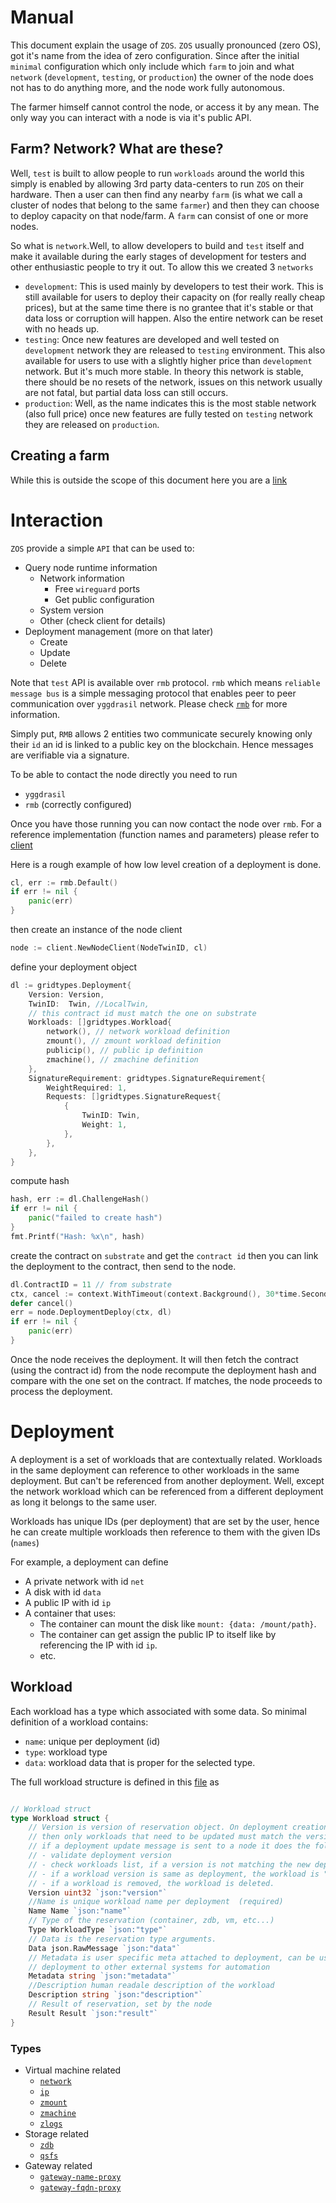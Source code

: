 # Manual
This document explain the usage of `ZOS`. `ZOS` usually pronounced (zero OS), got it's name from the idea of zero configuration. Since after the initial `minimal` configuration which only include which `farm` to join and what `network` (`development`, `testing`, or `production`) the owner of the node does not has to do anything more, and the node work fully autonomous.

The farmer himself cannot control the node, or access it by any mean. The only way you can interact with a node is via it's public API.

## Farm? Network? What are these?
Well, `test` is built to allow people to run `workloads` around the world this simply is enabled by allowing 3rd party data-centers to run `ZOS` on their hardware. Then a user can then find any nearby `farm` (is what we call a cluster of nodes that belong to the same `farmer`) and then they can choose to deploy capacity on that node/farm. A `farm` can consist of one or more nodes.

So what is `network`.Well, to allow developers to build and `test` itself and make it available during the early stages of development for testers and other enthusiastic people to try it out. To allow this we created 3 `networks`
- `development`: This is used mainly by developers to test their work. This is still available for users to deploy their capacity on (for really really cheap prices), but at the same time there is no grantee that it's stable or that data loss or corruption will happen. Also the entire network can be reset with no heads up.
- `testing`: Once new features are developed and well tested on `development` network they are released to `testing` environment. This also available for users to use with a slightly higher price than `development` network. But it's much more stable. In theory this network is stable, there should be no resets of the network, issues on this network usually are not fatal, but partial data loss can still occurs.
- `production`: Well, as the name indicates this is the most stable network (also full price) once new features are fully tested on `testing` network they are released on `production`.

## Creating a farm
While this is outside the scope of this document here you are a [link](https://library.threefold.me/info/manual/#/manual__create_farm)

# Interaction
`ZOS` provide a simple `API` that can be used to:
- Query node runtime information
  - Network information
    - Free `wireguard` ports
    - Get public configuration
  - System version
  - Other (check client for details)
- Deployment management (more on that later)
  - Create
  - Update
  - Delete

Note that `test` API is available over `rmb` protocol. `rmb` which means `reliable message bus` is a simple messaging protocol that enables peer to peer communication over `yggdrasil` network. Please check [`rmb`](https://github.com/threefoldtech/rmb) for more information.

Simply put, `RMB` allows 2 entities two communicate securely knowing only their `id` an id is linked to a public key on the blockchain. Hence messages are verifiable via a signature.

To be able to contact the node directly you need to run
- `yggdrasil`
- `rmb` (correctly configured)

Once you have those running you can now contact the node over `rmb`. For a reference implementation (function names and parameters) please refer to [client](../../client/)

Here is a rough example of how low level creation of a deployment is done.

```go
cl, err := rmb.Default()
if err != nil {
	panic(err)
}
```
then create an instance of the node client
```go
node := client.NewNodeClient(NodeTwinID, cl)
```
define your deployment object
```go
dl := gridtypes.Deployment{
	Version: Version,
	TwinID:  Twin, //LocalTwin,
	// this contract id must match the one on substrate
	Workloads: []gridtypes.Workload{
		network(), // network workload definition
		zmount(), // zmount workload definition
		publicip(), // public ip definition
		zmachine(), // zmachine definition
	},
	SignatureRequirement: gridtypes.SignatureRequirement{
		WeightRequired: 1,
		Requests: []gridtypes.SignatureRequest{
			{
				TwinID: Twin,
				Weight: 1,
			},
		},
	},
}
```
compute hash
```go
hash, err := dl.ChallengeHash()
if err != nil {
	panic("failed to create hash")
}
fmt.Printf("Hash: %x\n", hash)
```
create the contract on `substrate` and get the `contract id` then you can link the deployment to the contract, then send to the node.

```go
dl.ContractID = 11 // from substrate
ctx, cancel := context.WithTimeout(context.Background(), 30*time.Second)
defer cancel()
err = node.DeploymentDeploy(ctx, dl)
if err != nil {
	panic(err)
}
```

Once the node receives the deployment. It will then fetch the contract (using the contract id) from the node recompute the deployment hash and compare with the one set on the contract. If matches, the node proceeds to process the deployment.

# Deployment
A deployment is a set of workloads that are contextually related. Workloads in the same deployment can reference to other workloads in the same deployment. But can't be referenced from another deployment. Well, except the network workload which can be referenced from a different deployment as long it belongs to the same user.

Workloads has unique IDs (per deployment) that are set by the user, hence he can create multiple workloads then reference to them with the given IDs (`names`)

For example, a deployment can define
- A private network with id `net`
- A disk with id `data`
- A public IP with id `ip`
- A container that uses:
  - The container can mount the disk like `mount: {data: /mount/path}`.
  - The container can get assign the public IP to itself like by referencing the IP with id `ip`.
  - etc.

## Workload
Each workload has a type which associated with some data. So minimal definition of a workload contains:
- `name`: unique per deployment (id)
- `type`: workload type
- `data`: workload data that is proper for the selected type.

The full workload structure is defined in this [file](../../pkg/gridtypes/workload.go) as
```go

// Workload struct
type Workload struct {
	// Version is version of reservation object. On deployment creation, version must be 0
	// then only workloads that need to be updated must match the version of the deployment object.
	// if a deployment update message is sent to a node it does the following:
	// - validate deployment version
	// - check workloads list, if a version is not matching the new deployment version, the workload is untouched
	// - if a workload version is same as deployment, the workload is "updated"
	// - if a workload is removed, the workload is deleted.
	Version uint32 `json:"version"`
	//Name is unique workload name per deployment  (required)
	Name Name `json:"name"`
	// Type of the reservation (container, zdb, vm, etc...)
	Type WorkloadType `json:"type"`
	// Data is the reservation type arguments.
	Data json.RawMessage `json:"data"`
	// Metadata is user specific meta attached to deployment, can be used to link this
	// deployment to other external systems for automation
	Metadata string `json:"metadata"`
	//Description human readale description of the workload
	Description string `json:"description"`
	// Result of reservation, set by the node
	Result Result `json:"result"`
}
```

### Types
- Virtual machine related
  - [`network`](network/readme.md)
  - [`ip`](ip/readme.md)
  - [`zmount`](zmount/readme.md)
  - [`zmachine`](zmachine/readme.md)
  - [`zlogs`](zlogs/readme.me)
- Storage related
  - [`zdb`](zdb/readme.md)
  - [`qsfs`](qsfs/readme.md)
- Gateway related
  - [`gateway-name-proxy`](gateway/name-proxy.md)
  - [`gateway-fqdn-proxy`]((gateway/fqdn-proxy.md))
